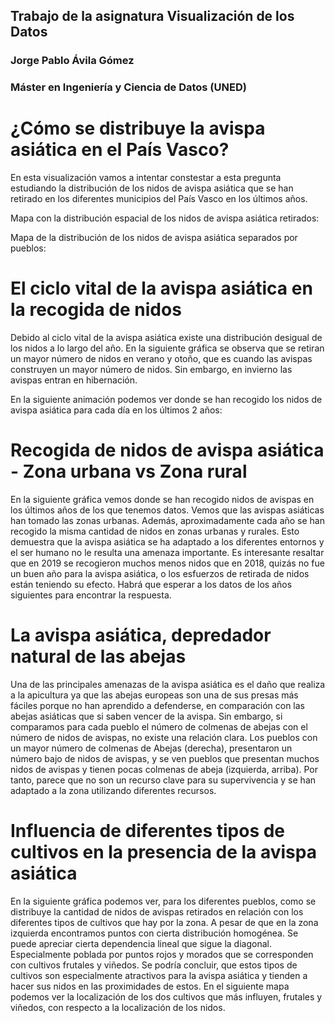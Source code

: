 ## Trabajo de la asignatura Visualización de los Datos
### Jorge Pablo Ávila Gómez
### Máster en Ingeniería y Ciencia de Datos (UNED)

# ¿Cómo se distribuye la avispa asiática en el País Vasco?
En esta visualización vamos a intentar constestar a esta pregunta estudiando la distribución de los nidos de avispa asiática que se han retirado en los diferentes municipios del País Vasco en los últimos años.

Mapa con la distribución espacial de los nidos de avispa asiática retirados:
<object width="100%" height="620" data="imagenes/mapa-todos-nidos.html"></object>

Mapa de la distribución de los nidos de avispa asiática separados por pueblos:
<object width="100%" height="620" data="imagenes/mapa-animacion-pueblos.html"></object>

# El ciclo vital de la avispa asiática en la recogida de nidos
Debido al ciclo vital de la avispa asiática existe una distribución desigual de los nidos a lo largo del año. En la siguiente gráfica se observa que se retiran un mayor número de nidos en verano y otoño, que es cuando las avispas construyen un mayor número de nidos. Sin embargo, en invierno las avispas entran en hibernación.
<object width="100%" height="550" data="imagenes/meses-vs-avispas.html"></object>

En la siguiente animación podemos ver donde se han recogido los nidos de avispa asiática para cada día en los últimos 2 años:
<object width="100%" height="620" data="imagenes/mapa-animacion-dias.html"></object>

# Recogida de nidos de avispa asiática - Zona urbana vs Zona rural
En la siguiente gráfica vemos donde se han recogido nidos de avispas en los últimos años de los que tenemos datos. Vemos que las avispas asiáticas han tomado las zonas urbanas. Además, aproximadamente cada año se han recogido la misma cantidad de nidos en zonas urbanas y rurales. Esto demuestra que la avispa asiática se ha adaptado a los diferentes entornos y el ser humano no le resulta una amenaza importante. Es interesante resaltar que en 2019 se recogieron muchos menos nidos que en 2018, quizás no fue un buen año para la avispa asiática, o los esfuerzos de retirada de nidos están teniendo su efecto. Habrá que esperar a los datos de los años siguientes para encontrar la respuesta.

<object width="100%" height="550" data="imagenes/tipodelugar-vs-avispas.html"></object>

# La avispa asiática, depredador natural de las abejas
Una de las principales amenazas de la avispa asiática es el daño que realiza a la apicultura ya que las abejas europeas son una de sus presas más fáciles porque no han aprendido a defenderse, en comparación con las abejas asiáticas que si saben vencer de la avispa.
Sin embargo, si comparamos para cada pueblo el número de colmenas de abejas con el número de nidos de avispas, no existe una relación clara.
Los pueblos con un mayor número de colmenas de Abejas (derecha), presentaron un número bajo de nidos de avispas, y se ven pueblos que presentan muchos nidos de avispas y tienen pocas colmenas de abeja (izquierda, arriba). Por tanto, parece que no son un recurso clave para su supervivencia y se han adaptado a la zona utilizando diferentes recursos. 
<object width="100%" height="500" data="imagenes/abejas-vs-avispas.html"></object>

# Influencia de diferentes tipos de cultivos en la presencia de la avispa asiática
En la siguiente gráfica podemos ver, para los diferentes pueblos, como se distribuye la cantidad de nidos de avispas retirados en relación con los diferentes tipos de cultivos que hay por la zona. A pesar de que en la zona izquierda encontramos puntos con cierta distribución homogénea. Se puede apreciar cierta dependencia lineal que sigue la diagonal. Especialmente poblada por puntos rojos y morados que se corresponden con cultivos frutales y viñedos. Se podría concluir, que estos tipos de cultivos son especialmente atractivos para la avispa asiática y tienden a hacer sus nidos en las proximidades de estos.
<object width="100%" height="500" data="imagenes/cultivos-vs-avispas.html"></object>
En el siguiente mapa podemos ver la localización de los dos cultivos que más influyen, frutales y viñedos, con respecto a la localización de los nidos.
<object width="100%" height="620" data="imagenes/mapa-cultivos-frutalesvinedos.html"></object>
